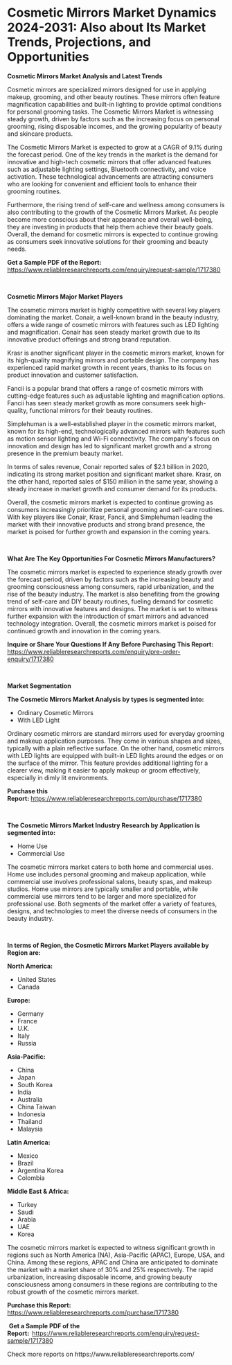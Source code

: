 <p><h1>Cosmetic Mirrors Market Dynamics 2024-2031: Also about Its Market Trends, Projections, and Opportunities</h1></p><p><strong>Cosmetic Mirrors Market Analysis and Latest Trends</strong></p>
<p><p>Cosmetic mirrors are specialized mirrors designed for use in applying makeup, grooming, and other beauty routines. These mirrors often feature magnification capabilities and built-in lighting to provide optimal conditions for personal grooming tasks. The Cosmetic Mirrors Market is witnessing steady growth, driven by factors such as the increasing focus on personal grooming, rising disposable incomes, and the growing popularity of beauty and skincare products.</p><p>The Cosmetic Mirrors Market is expected to grow at a CAGR of 9.1% during the forecast period. One of the key trends in the market is the demand for innovative and high-tech cosmetic mirrors that offer advanced features such as adjustable lighting settings, Bluetooth connectivity, and voice activation. These technological advancements are attracting consumers who are looking for convenient and efficient tools to enhance their grooming routines.</p><p>Furthermore, the rising trend of self-care and wellness among consumers is also contributing to the growth of the Cosmetic Mirrors Market. As people become more conscious about their appearance and overall well-being, they are investing in products that help them achieve their beauty goals. Overall, the demand for cosmetic mirrors is expected to continue growing as consumers seek innovative solutions for their grooming and beauty needs.</p></p>
<p><strong>Get a Sample PDF of the Report:&nbsp;</strong> <a href="https://www.reliableresearchreports.com/enquiry/request-sample/1717380">https://www.reliableresearchreports.com/enquiry/request-sample/1717380</a></p>
<p>&nbsp;</p>
<p><strong>Cosmetic Mirrors Major Market Players</strong></p>
<p><p>The cosmetic mirrors market is highly competitive with several key players dominating the market. Conair, a well-known brand in the beauty industry, offers a wide range of cosmetic mirrors with features such as LED lighting and magnification. Conair has seen steady market growth due to its innovative product offerings and strong brand reputation.</p><p>Krasr is another significant player in the cosmetic mirrors market, known for its high-quality magnifying mirrors and portable design. The company has experienced rapid market growth in recent years, thanks to its focus on product innovation and customer satisfaction.</p><p>Fancii is a popular brand that offers a range of cosmetic mirrors with cutting-edge features such as adjustable lighting and magnification options. Fancii has seen steady market growth as more consumers seek high-quality, functional mirrors for their beauty routines.</p><p>Simplehuman is a well-established player in the cosmetic mirrors market, known for its high-end, technologically advanced mirrors with features such as motion sensor lighting and Wi-Fi connectivity. The company's focus on innovation and design has led to significant market growth and a strong presence in the premium beauty market.</p><p>In terms of sales revenue, Conair reported sales of $2.1 billion in 2020, indicating its strong market position and significant market share. Krasr, on the other hand, reported sales of $150 million in the same year, showing a steady increase in market growth and consumer demand for its products.</p><p>Overall, the cosmetic mirrors market is expected to continue growing as consumers increasingly prioritize personal grooming and self-care routines. With key players like Conair, Krasr, Fancii, and Simplehuman leading the market with their innovative products and strong brand presence, the market is poised for further growth and expansion in the coming years.</p></p>
<p>&nbsp;</p>
<p><strong>What Are The Key Opportunities For Cosmetic Mirrors Manufacturers?</strong></p>
<p><p>The cosmetic mirrors market is expected to experience steady growth over the forecast period, driven by factors such as the increasing beauty and grooming consciousness among consumers, rapid urbanization, and the rise of the beauty industry. The market is also benefiting from the growing trend of self-care and DIY beauty routines, fueling demand for cosmetic mirrors with innovative features and designs. The market is set to witness further expansion with the introduction of smart mirrors and advanced technology integration. Overall, the cosmetic mirrors market is poised for continued growth and innovation in the coming years.</p></p>
<p><strong>Inquire or Share Your Questions If Any Before Purchasing This Report:</strong> <a href="https://www.reliableresearchreports.com/enquiry/pre-order-enquiry/1717380">https://www.reliableresearchreports.com/enquiry/pre-order-enquiry/1717380</a></p>
<p>&nbsp;</p>
<p><strong>Market Segmentation</strong></p>
<p><strong>The Cosmetic Mirrors Market Analysis by types is segmented into:</strong></p>
<p><ul><li>Ordinary Cosmetic Mirrors</li><li>With LED Light</li></ul></p>
<p><p>Ordinary cosmetic mirrors are standard mirrors used for everyday grooming and makeup application purposes. They come in various shapes and sizes, typically with a plain reflective surface. On the other hand, cosmetic mirrors with LED lights are equipped with built-in LED lights around the edges or on the surface of the mirror. This feature provides additional lighting for a clearer view, making it easier to apply makeup or groom effectively, especially in dimly lit environments.</p></p>
<p><strong>Purchase this Report:&nbsp;</strong><a href="https://www.reliableresearchreports.com/purchase/1717380">https://www.reliableresearchreports.com/purchase/1717380</a></p>
<p>&nbsp;</p>
<p><strong>The Cosmetic Mirrors Market Industry Research by Application is segmented into:</strong></p>
<p><ul><li>Home Use</li><li>Commercial Use</li></ul></p>
<p><p>The cosmetic mirrors market caters to both home and commercial uses. Home use includes personal grooming and makeup application, while commercial use involves professional salons, beauty spas, and makeup studios. Home use mirrors are typically smaller and portable, while commercial use mirrors tend to be larger and more specialized for professional use. Both segments of the market offer a variety of features, designs, and technologies to meet the diverse needs of consumers in the beauty industry.</p></p>
<p>&nbsp;</p>
<p><strong>In terms of Region, the Cosmetic Mirrors Market Players available by Region are:</strong></p>
<p>
    <p> <strong> North America: </strong>
        <ul>
            <li>United States</li>
            <li>Canada</li>
        </ul>
        </p> 
    <p> <strong> Europe: </strong>
        <ul>
            <li>Germany</li>
            <li>France</li>
            <li>U.K.</li>
            <li>Italy</li>
            <li>Russia</li>
        </ul>
        </p> 
    <p> <strong> Asia-Pacific: </strong>
        <ul>
            <li>China</li>
            <li>Japan</li>
            <li>South Korea</li>
            <li>India</li>
            <li>Australia</li>
            <li>China Taiwan</li>
            <li>Indonesia</li>
            <li>Thailand</li>
            <li>Malaysia</li>
        </ul>
        </p> 
    <p> <strong> Latin America: </strong>
        <ul>
            <li>Mexico</li>
            <li>Brazil</li>
            <li>Argentina Korea</li>
            <li>Colombia</li>
        </ul>
        </p> 
    <p> <strong> Middle East & Africa: </strong>
        <ul>
            <li>Turkey</li>
            <li>Saudi</li>
            <li>Arabia</li>
            <li>UAE</li>
            <li>Korea</li>
        </ul>
    </p>
    </p>
<p><p>The cosmetic mirrors market is expected to witness significant growth in regions such as North America (NA), Asia-Pacific (APAC), Europe, USA, and China. Among these regions, APAC and China are anticipated to dominate the market with a market share of 30% and 25% respectively. The rapid urbanization, increasing disposable income, and growing beauty consciousness among consumers in these regions are contributing to the robust growth of the cosmetic mirrors market.</p></p>
<p><strong>Purchase this Report: </strong><a href="https://www.reliableresearchreports.com/purchase/1717380">https://www.reliableresearchreports.com/purchase/1717380</a></p>
<p>&nbsp;<strong>Get a Sample PDF of the Report:&nbsp;&nbsp;</strong><a href="https://www.reliableresearchreports.com/enquiry/request-sample/1717380">https://www.reliableresearchreports.com/enquiry/request-sample/1717380</a></p>
<p><strong></strong></p>
<p>Check more reports on https://www.reliableresearchreports.com/</p>